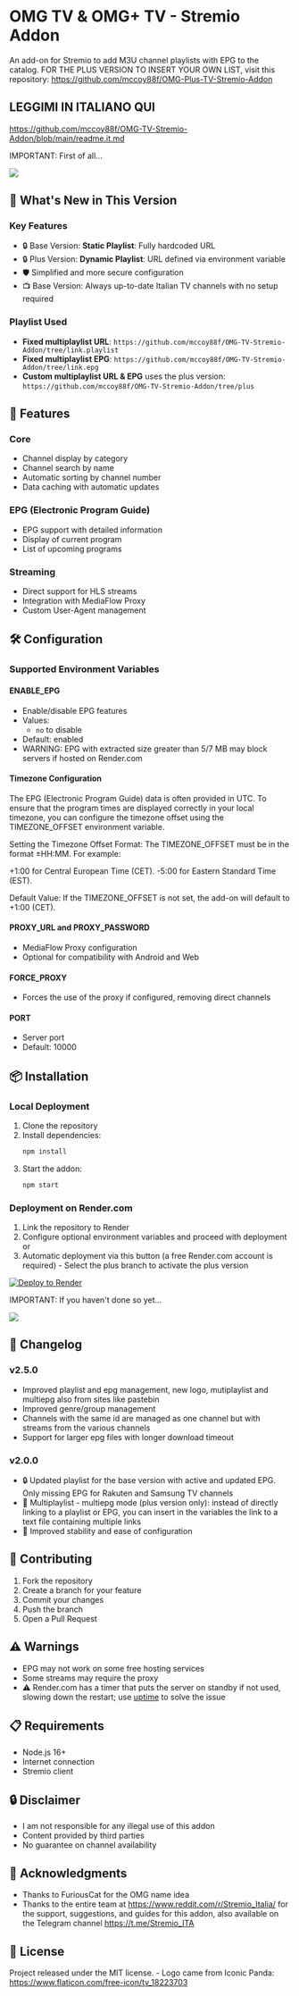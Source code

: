 # OMG TV & OMG+ TV - Stremio Addon

An add-on for Stremio to add M3U channel playlists with EPG to the catalog.
FOR THE PLUS VERSION TO INSERT YOUR OWN LIST, visit this repository: https://github.com/mccoy88f/OMG-Plus-TV-Stremio-Addon

## LEGGIMI IN ITALIANO QUI 
https://github.com/mccoy88f/OMG-TV-Stremio-Addon/blob/main/readme.it.md

IMPORTANT: First of all...

<a href="https://www.buymeacoffee.com/mccoy88f"><img src="https://img.buymeacoffee.com/button-api/?text=Buy me a beer&emoji=🍺&slug=mccoy88f&button_colour=FFDD00&font_colour=000000&font_family=Bree&outline_colour=000000&coffee_colour=ffffff" /></a>


## 🚀 What's New in This Version

### Key Features
- 🔒 Base Version: **Static Playlist**: Fully hardcoded URL
- 🔒 Plus Version: **Dynamic Playlist**: URL defined via environment variable
- 🛡️ Simplified and more secure configuration
- 📺 Base Version: Always up-to-date Italian TV channels with no setup required

### Playlist Used
- **Fixed multiplaylist URL**: `https://github.com/mccoy88f/OMG-TV-Stremio-Addon/tree/link.playlist`
- **Fixed multiplaylist EPG**: `https://github.com/mccoy88f/OMG-TV-Stremio-Addon/tree/link.epg`
- **Custom multiplaylist URL & EPG** uses the plus version: `https://github.com/mccoy88f/OMG-TV-Stremio-Addon/tree/plus`
  
## 🌟 Features 

### Core
- Channel display by category
- Channel search by name
- Automatic sorting by channel number
- Data caching with automatic updates

### EPG (Electronic Program Guide)
- EPG support with detailed information
- Display of current program
- List of upcoming programs

### Streaming
- Direct support for HLS streams
- Integration with MediaFlow Proxy
- Custom User-Agent management

## 🛠️ Configuration

### Supported Environment Variables

#### ENABLE_EPG
- Enable/disable EPG features
- Values: 
  - `no` to disable 
- Default: enabled
- WARNING: EPG with extracted size greater than 5/7 MB may block servers if hosted on Render.com

#### Timezone Configuration
The EPG (Electronic Program Guide) data is often provided in UTC. To ensure that the program times are displayed correctly in your local timezone, you can configure the timezone offset using the TIMEZONE_OFFSET environment variable.

Setting the Timezone Offset
Format: The TIMEZONE_OFFSET must be in the format ±HH:MM. For example:

+1:00 for Central European Time (CET).
-5:00 for Eastern Standard Time (EST).

Default Value: If the TIMEZONE_OFFSET is not set, the add-on will default to +1:00 (CET).

#### PROXY_URL and PROXY_PASSWORD
- MediaFlow Proxy configuration
- Optional for compatibility with Android and Web

#### FORCE_PROXY
- Forces the use of the proxy if configured, removing direct channels

#### PORT
- Server port
- Default: 10000

## 📦 Installation

### Local Deployment
1. Clone the repository
2. Install dependencies:
   ```bash
   npm install
   ```
3. Start the addon:
   ```bash
   npm start
   ```

### Deployment on Render.com
1. Link the repository to Render
2. Configure optional environment variables and proceed with deployment or
3. Automatic deployment via this button (a free Render.com account is required) - Select the plus branch to activate the plus version

[![Deploy to Render](https://render.com/images/deploy-to-render-button.svg)](https://render.com/deploy?repo=https://github.com/mccoy88f/OMG-TV-Stremio-Addon)

IMPORTANT: If you haven't done so yet...

<a href="https://www.buymeacoffee.com/mccoy88f"><img src="https://img.buymeacoffee.com/button-api/?text=Buy me a beer&emoji=🍺&slug=mccoy88f&button_colour=FFDD00&font_colour=000000&font_family=Bree&outline_colour=000000&coffee_colour=ffffff" /></a>


## 🔄 Changelog

### v2.5.0
- Improved playlist and epg management, new logo, mutiplaylist and multiepg also from sites like pastebin
- Improved genre/group management
- Channels with the same id are managed as one channel but with streams from the various channels
- Support for larger epg files with longer download timeout

### v2.0.0
- 🔒 Updated playlist for the base version with active and updated EPG. Only missing EPG for Rakuten and Samsung TV channels
- 📃 Multiplaylist - multiepg mode (plus version only): instead of directly linking to a playlist or EPG, you can insert in the variables the link to a text file containing multiple links
- 🚀 Improved stability and ease of configuration

## 🤝 Contributing
1. Fork the repository
2. Create a branch for your feature
3. Commit your changes
4. Push the branch
5. Open a Pull Request

## ⚠️ Warnings
- EPG may not work on some free hosting services
- Some streams may require the proxy
- ⚠️ Render.com has a timer that puts the server on standby if not used, slowing down the restart; use [uptime](https://uptimerobot.com/) to solve the issue

## 📋 Requirements
- Node.js 16+
- Internet connection
- Stremio client

## 🔒 Disclaimer
- I am not responsible for any illegal use of this addon
- Content provided by third parties
- No guarantee on channel availability

## 👏 Acknowledgments
- Thanks to FuriousCat for the OMG name idea
- Thanks to the entire team at https://www.reddit.com/r/Stremio_Italia/ for the support, suggestions, and guides for this addon, also available on the Telegram channel https://t.me/Stremio_ITA

## 📜 License
Project released under the MIT license. - Logo came from Iconic Panda: https://www.flaticon.com/free-icon/tv_18223703
